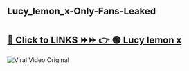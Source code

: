 
 ## Lucy_lemon_x-Only-Fans-Leaked

# <h2><a href="https://clipsfans.com/Lucy_lemon_x&ref=git">🔗 Click to LINKS ⏩⏩ 👉 🟢 Lucy lemon x </a></h2>

<a href="https://clipsfans.com/Lucy_lemon_x&ref=git" rel="nofollow" data-target="animated-image.originalLink"><img src="https://i.ibb.co.com/xMMVF88/686577567.gif" alt="Viral Video Original" style="max-width: 100%; display: inline-block;" data-target="animated-image.originalImage"></a>

